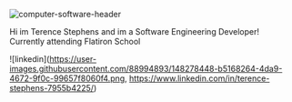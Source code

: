 ![computer-software-header](https://user-images.githubusercontent.com/88994893/148278149-886ab63b-69cf-46a9-8fde-134b8353ab83.jpg)




Hi im Terence Stephens and im a  Software Engineering Developer!\
Currently attending Flatiron School

![linkedin](https://user-images.githubusercontent.com/88994893/148278448-b5168264-4da9-4672-9f0c-99657f8060f4.png, https://www.linkedin.com/in/terence-stephens-7955b4225/)
